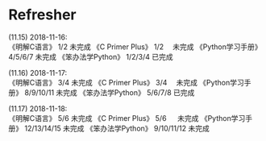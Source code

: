 # Refresher

(11.15)
2018-11-16:     
    《明解C语言》            1/2       未完成
    《C Primer Plus》       1/2     　未完成
    《Python学习手册》      4/5/6/7    未完成
    《笨办法学Python》      1/2/3/4    已完成

(11.16)
2018-11-17:     
    《明解C语言》            3/4       未完成
    《C Primer Plus》       3/4     　未完成
    《Python学习手册》      8/9/10/11  未完成
    《笨办法学Python》      5/6/7/8    已完成

(11.17)
2018-11-18:     
    《明解C语言》            5/6         未完成
    《C Primer Plus》       5/6     　  未完成
    《Python学习手册》      12/13/14/15  未完成
    《笨办法学Python》      9/10/11/12   未完成

